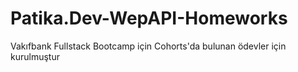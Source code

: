 # Patika.Dev-WepAPI-Homeworks

Vakıfbank Fullstack Bootcamp için Cohorts'da bulunan ödevler için kurulmuştur
